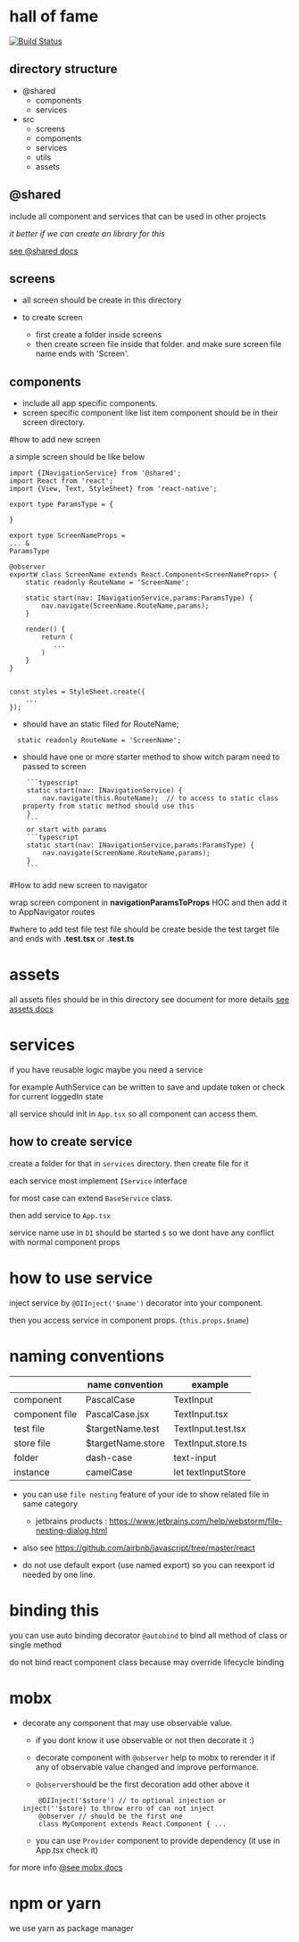 ﻿# hall of fame
 [![Build Status](https://travis-ci.com/ahmaddehnavi/hall-of-fame.svg?branch=master)](https://travis-ci.com/ahmaddehnavi/hall-of-fame)
 
## directory structure
* @shared
   * components
   * services 
* src
   * screens
   * components
   * services
   * utils
   * assets
  
## @shared
include all component and services that can be used in other projects

_it better if we can create an library for this_

[see @shared docs](./@shared/README.md)

 
## screens
* all screen should be create in this directory
* to create screen 
    
    * first create a folder inside screens 
    * then create screen file inside that folder.
     and make sure screen file name ends with 'Screen'.
 
## components
  * include all app specific components.
  * screen specific component like list item component should be in their screen directory.


#how to add new screen

a simple screen should be like below

```
import {INavigationService} from '@shared';
import React from 'react';
import {View, Text, StyleSheet} from 'react-native';

export type ParamsType = {
    
}

export type ScreenNameProps = 
... &
ParamsType

@observer
exportW class ScreenName extends React.Component<ScreenNameProps> {
    static readonly RouteName = 'ScreenName';

    static start(nav: INavigationService,params:ParamsType) {
        nav.navigate(ScreenName.RouteName,params);
    }

    render() {
        return (
           ...
        )
    }
}


const styles = StyleSheet.create({
    ...
});
```

* should have an static filed for RouteName;

```
  static readonly RouteName = 'ScreenName';
```
*  should have one or more starter method to show witch param need to passed to screen

        ```typescript
        static start(nav: INavigationService) {
            nav.navigate(this.RouteName);  // to access to static class property from static method should use this
        }
        ```
        or start with params
        ```typescript
        static start(nav: INavigationService,params:ParamsType) {
            nav.navigate(ScreenName.RouteName,params);
        }
        ```
#How to add new screen to navigator

wrap screen component in **navigationParamsToProps** HOC
and then add it to AppNavigator routes



#where to add test file
test file should be create beside the test target file and
ends with **.test.tsx** or **.test.ts**


# assets 
all assets files should be in this directory
see document for more details
[see assets docs](/src/assets/README.md)


# services
if you have reusable logic maybe you need a service

for example AuthService can be written to save and update token or check for current loggedIn state 

all service should init in `App.tsx` so all component can access them.

## how to create service

create a folder for that in `services` directory.
then create file for it 

each service most implement `IService` interface

for most case can extend `BaseService` class.

then add service to `App.tsx`

service name use in `DI` should be started `$` so we dont have any conflict with normal component props

# how to use service

inject service by `@DIInject('$name')` decorator into your component.

then you access service in component props. (`this.props.$name`)


# naming conventions
|                       | name convention        | example    |
| -------------         | -------------          | ---------- |
|  component            | PascalCase             | TextInput
|  component file       | PascalCase.jsx         | TextInput.tsx
|  test file            | $targetName.test       | TextInput.test.tsx
|  store file           | $targetName.store      | TextInput.store.ts
|  folder               | dash-case              | text-input
|  instance             | camelCase              | let textInputStore   

* you can use `file nesting` feature of your ide to show related file in same category 
    *  jetbrains products :  https://www.jetbrains.com/help/webstorm/file-nesting-dialog.html
* also see https://github.com/airbnb/javascript/tree/master/react


* do not use default export (use named export) so you can reexport id needed by one line.

 
# binding this
you can use auto binding decorator `@autobind` to bind all method of class or single method

do not bind react component class because may override lifecycle binding



# mobx
* decorate any component that may use observable value.
    * if you dont know it use observable or not then decorate it :)
    * decorate component with  `@observer` help to mobx to rerender it 
    if any of observable value changed and improve performance.
    
    * `@observer`should be the first decoration add other above it   
    ```
        @DIInject('$store') // to optional injection or inject(''$store) to throw erro of can not inject
        @observer // should be the first one
        class MyComponent extends React.Component { ...
    ``` 
    *  you can use `Provider` component to provide dependency (it use in App.tsx check it)
 
 for more info [@see mobx docs](https://mobx.js.org/)
 
 
 # npm or yarn
 we use yarn as package manager